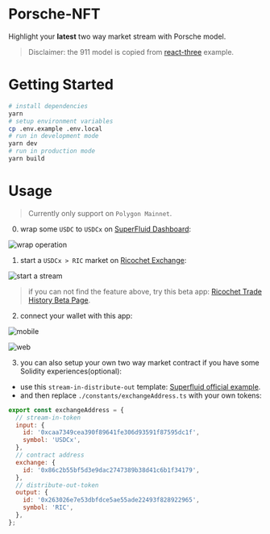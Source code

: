 # Porsche-NFT

Highlight your **latest** two way market stream with Porsche model.

> Disclaimer: the 911 model is copied from [react-three](https://docs.pmnd.rs/react-three-fiber/getting-started/examples) example.

# Getting Started

```bash
# install dependencies
yarn
# setup environment variables
cp .env.example .env.local
# run in development mode
yarn dev
# run in production mode
yarn build
```
# Usage
> Currently only support on `Polygon Mainnet`.

0. wrap some `USDC` to `USDCx` on [SuperFluid Dashboard](https://app.superfluid.finance/):

![wrap operation](https://ik.imagekit.io/1winv85cn8g/Porsche/wrap_yPbJhrDTa.png)

1. start a `USDCx > RIC` market on [Ricochet Exchange](https://staging.ricochet.exchange/):

![start a stream](https://ik.imagekit.io/1winv85cn8g/Porsche/stream_wKUwfwuRK.png)

> if you can not find the feature above, try this beta app: [Ricochet Trade History Beta Page](https://ricochet-frontend-git-fork-zhyd1997-feat-trade-history-mikeghen.vercel.app/).

2. connect your wallet with this app:

![mobile](https://ik.imagekit.io/1winv85cn8g/Porsche/mobile_ptfAli28y.png)

![web](https://ik.imagekit.io/1winv85cn8g/Porsche/web_zFaBAxYjv.png)

3. you can also setup your own two way market contract if you have some Solidity experiences(optional):

- use this `stream-in-distribute-out` template: [Superfluid official example](https://github.com/superfluid-finance/protocol-monorepo/tree/dev/examples/stream-in-distribute-out).
- and then replace `./constants/exchangeAddress.ts` with your own tokens:

```js
export const exchangeAddress = {
  // stream-in-token
  input: {
    id: '0xcaa7349cea390f89641fe306d93591f87595dc1f',
    symbol: 'USDCx',
  },
  // contract address
  exchange: {
    id: '0x86c2b55bf5d3e9dac2747389b38d41c6b1f34179',
  },
  // distribute-out-token
  output: {
    id: '0x263026e7e53dbfdce5ae55ade22493f828922965',
    symbol: 'RIC',
  },
};

```

